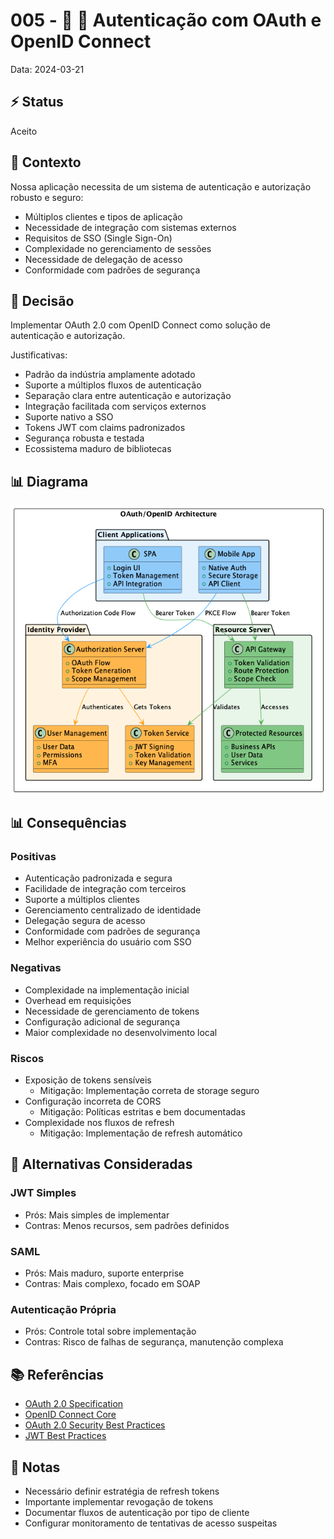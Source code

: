 # 005 - 📝 🔐 Autenticação com OAuth e OpenID Connect

Data: 2024-03-21

## ⚡ Status

Aceito

## 🎯 Contexto

Nossa aplicação necessita de um sistema de autenticação e autorização robusto e seguro:
- Múltiplos clientes e tipos de aplicação
- Necessidade de integração com sistemas externos
- Requisitos de SSO (Single Sign-On)
- Complexidade no gerenciamento de sessões
- Necessidade de delegação de acesso
- Conformidade com padrões de segurança

## 🔨 Decisão

Implementar OAuth 2.0 com OpenID Connect como solução de autenticação e autorização.

Justificativas:
- Padrão da indústria amplamente adotado
- Suporte a múltiplos fluxos de autenticação
- Separação clara entre autenticação e autorização
- Integração facilitada com serviços externos
- Suporte nativo a SSO
- Tokens JWT com claims padronizados
- Segurança robusta e testada
- Ecossistema maduro de bibliotecas

## 📊 Diagrama

![Diagrama de Arquitetura OAuth e OpenID Connect](../diagrams/adr-005-oauth-openid.png)

## 📊 Consequências

### Positivas

- Autenticação padronizada e segura
- Facilidade de integração com terceiros
- Suporte a múltiplos clientes
- Gerenciamento centralizado de identidade
- Delegação segura de acesso
- Conformidade com padrões de segurança
- Melhor experiência do usuário com SSO

### Negativas

- Complexidade na implementação inicial
- Overhead em requisições
- Necessidade de gerenciamento de tokens
- Configuração adicional de segurança
- Maior complexidade no desenvolvimento local

### Riscos

- Exposição de tokens sensíveis
  - Mitigação: Implementação correta de storage seguro
- Configuração incorreta de CORS
  - Mitigação: Políticas estritas e bem documentadas
- Complexidade nos fluxos de refresh
  - Mitigação: Implementação de refresh automático

## 🔄 Alternativas Consideradas

### JWT Simples
- Prós: Mais simples de implementar
- Contras: Menos recursos, sem padrões definidos

### SAML
- Prós: Mais maduro, suporte enterprise
- Contras: Mais complexo, focado em SOAP

### Autenticação Própria
- Prós: Controle total sobre implementação
- Contras: Risco de falhas de segurança, manutenção complexa

## 📚 Referências

- [OAuth 2.0 Specification](https://oauth.net/2/)
- [OpenID Connect Core](https://openid.net/specs/openid-connect-core-1_0.html)
- [OAuth 2.0 Security Best Practices](https://oauth.net/2/security-best-practices/)
- [JWT Best Practices](https://datatracker.ietf.org/doc/html/draft-ietf-oauth-jwt-bcp)

## 📝 Notas

- Necessário definir estratégia de refresh tokens
- Importante implementar revogação de tokens
- Documentar fluxos de autenticação por tipo de cliente
- Configurar monitoramento de tentativas de acesso suspeitas 